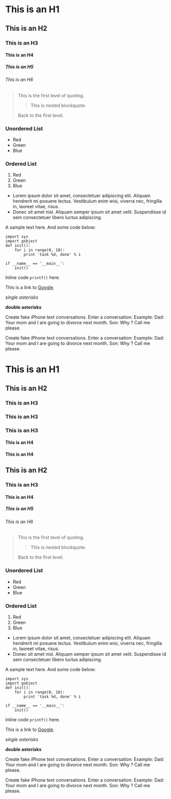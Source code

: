 # This is an H1
## This is an H2
### This is an H3
#### This is an H4
##### This is an H5
###### This is an H6

> This is the first level of quoting.
>
> > This is nested blockquote.
>
> Back to the first level.

### Unordered List
- Red
- Green
- Blue

### Ordered List
1. Red
2. Green
3. Blue
*   Lorem ipsum dolor sit amet, consectetuer adipiscing elit.
    Aliquam hendrerit mi posuere lectus. Vestibulum enim wisi,
    viverra nec, fringilla in, laoreet vitae, risus.
*   Donec sit amet nisl. Aliquam semper ipsum sit amet velit.
    Suspendisse id sem consectetuer libero luctus adipiscing.

A sample text here. And some code below:
    
    import sys
    import gobject
    def init():
        for i in range(0, 10):
            print 'task %d, done' % i

    if __name__ == '__main__':
        init()

Inline code `printf()` here.

This is a link to [Google](http://google.com).

*single asterisks*

**double asterisks**

Create fake iPhone text conversations. Enter a conversation: Example: Dad: Your mom and I are going to divorce next month. Son: Why ? Call me please. 

Create fake iPhone text conversations. Enter a conversation: Example: Dad: Your mom and I are going to divorce next month. Son: Why ? Call me please. 


# This is an H1
## This is an H2
### This is an H3
### This is an H3
### This is an H3

#### This is an H4
#### This is an H4
## This is an H2
### This is an H3

#### This is an H4
##### This is an H5
###### This is an H6

> This is the first level of quoting.
>
> > This is nested blockquote.
>
> Back to the first level.

### Unordered List
- Red
- Green
- Blue

### Ordered List
1. Red
2. Green
3. Blue
*   Lorem ipsum dolor sit amet, consectetuer adipiscing elit.
    Aliquam hendrerit mi posuere lectus. Vestibulum enim wisi,
    viverra nec, fringilla in, laoreet vitae, risus.
*   Donec sit amet nisl. Aliquam semper ipsum sit amet velit.
    Suspendisse id sem consectetuer libero luctus adipiscing.

A sample text here. And some code below:
    
    import sys
    import gobject
    def init():
        for i in range(0, 10):
            print 'task %d, done' % i

    if __name__ == '__main__':
        init()

Inline code `printf()` here.

This is a link to [Google](http://google.com).

*single asterisks*

**double asterisks**

Create fake iPhone text conversations. Enter a conversation: Example: Dad: Your mom and I are going to divorce next month. Son: Why ? Call me please. 

Create fake iPhone text conversations. Enter a conversation: Example: Dad: Your mom and I are going to divorce next month. Son: Why ? Call me please. 


